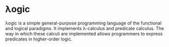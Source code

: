 # λogic
λogic is a simple general-purpose programming language of the functional and logical paradigms. It implements λ-calculus and predicate calculus. The way in which these calculi are implemented allows programmers to express predicates in higher-order logic.
